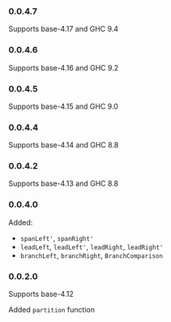 ### 0.0.4.7

Supports base-4.17 and GHC 9.4

### 0.0.4.6

Supports base-4.16 and GHC 9.2

### 0.0.4.5

Supports base-4.15 and GHC 9.0

### 0.0.4.4

Supports base-4.14 and GHC 8.8

### 0.0.4.2

Supports base-4.13 and GHC 8.8

### 0.0.4.0

Added:

- `spanLeft'`, `spanRight'`
- `leadLeft`, `leadLeft'`, `leadRight`, `leadRight'`
- `branchLeft`, `branchRight`, `BranchComparison`

### 0.0.2.0

Supports base-4.12

Added `partition` function
